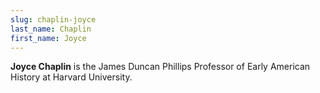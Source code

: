 ```yaml
---
slug: chaplin-joyce
last_name: Chaplin
first_name: Joyce
---
```

**Joyce Chaplin** is the James Duncan Phillips Professor of Early American History at Harvard University.